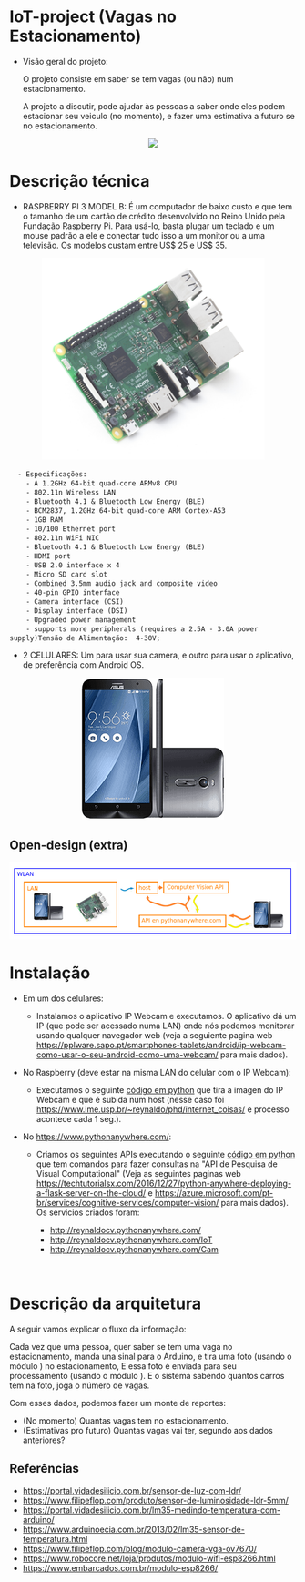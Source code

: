 
# IoT-project (Vagas no Estacionamento)

- Visão geral do projeto: 

    O projeto consiste em saber se tem vagas (ou não) num estacionamento. 

    A projeto a discutir, pode ajudar às pessoas a saber onde eles podem estacionar seu veiculo (no momento), e
fazer uma estimativa a futuro se no estacionamento.


<p align="center">
  <img src="/img/img_car.png">
</p>


# Descrição técnica
  
- RASPBERRY PI 3 MODEL B: É um computador de baixo custo e que tem o tamanho de um cartão de crédito desenvolvido no Reino Unido pela Fundação Raspberry Pi. Para usá-lo, basta plugar um teclado e um mouse padrão a ele e conectar tudo isso a um monitor ou a uma televisão. Os modelos custam entre US$ 25 e US$ 35.

<p align="center">
  <img src="/img/Raspberry.png">
</p>


      - Especificações:      
        - A 1.2GHz 64-bit quad-core ARMv8 CPU
        - 802.11n Wireless LAN
        - Bluetooth 4.1 & Bluetooth Low Energy (BLE)
        - BCM2837, 1.2GHz 64-bit quad-core ARM Cortex-A53
        - 1GB RAM
        - 10/100 Ethernet port
        - 802.11n WiFi NIC
        - Bluetooth 4.1 & Bluetooth Low Energy (BLE)
        - HDMI port
        - USB 2.0 interface x 4
        - Micro SD card slot
        - Combined 3.5mm audio jack and composite video
        - 40-pin GPIO interface
        - Camera interface (CSI)
        - Display interface (DSI)
        - Upgraded power management
        - supports more peripherals (requires a 2.5A - 3.0A power supply)Tensão de Alimentação:  4-30V;
        
 - 2 CELULARES: Um para usar sua camera, e outro para usar o aplicativo, de preferência com Android OS.

  <p align="center">
  <img src="/img/celulares.png">
</p>
        
        
## Open-design (extra)


<p align="center">
  <img src="/img/diagrama.png">
</p>

# Instalação
- Em um dos celulares:
    
    - Instalamos o aplicativo IP Webcam e executamos. O aplicativo dá um IP (que pode ser acessado numa LAN) onde nós podemos monitorar usando qualquer navegador web (veja a seguiente pagina web https://pplware.sapo.pt/smartphones-tablets/android/ip-webcam-como-usar-o-seu-android-como-uma-webcam/ para mais dados).

- No Raspberry (deve estar na misma LAN do celular com o IP Webcam):
    
    - Executamos o seguinte [código em python](cod_raspberry/cam.py) que tira a imagen do IP Webcam e que é subida num host (nesse caso foi https://www.ime.usp.br/~reynaldo/phd/internet_coisas/ e processo acontece cada 1 seg.).
    
- No https://www.pythonanywhere.com/:
    
    - Criamos os seguintes APIs executando o seguinte [código em python](cod_pythonanywhere/app_flask.py) que tem comandos para fazer consultas na "API de Pesquisa de Visual Computational" (Veja as seguintes paginas web https://techtutorialsx.com/2016/12/27/python-anywhere-deploying-a-flask-server-on-the-cloud/ e https://azure.microsoft.com/pt-br/services/cognitive-services/computer-vision/ para mais dados). Os servicios criados foram:
        
        - http://reynaldocv.pythonanywhere.com/
        - http://reynaldocv.pythonanywhere.com/IoT
        - http://reynaldocv.pythonanywhere.com/Cam
        
         
      
    
    
    


# Descrição da arquitetura

A seguir vamos explicar o fluxo da informação:

Cada vez que uma pessoa, quer saber se tem uma vaga no estacionamento, manda una sinal para o Arduino, 
e tira uma foto (usando o módulo ) no estacionamento, E essa foto é enviada para seu processamento (usando o módulo ).
E o sistema sabendo quantos carros tem na foto, joga o número de vagas.

Com esses dados, podemos fazer um monte de reportes: 
 - (No momento) Quantas vagas tem no estacionamento.
 - (Estimativas pro futuro) Quantas vagas vai ter, segundo aos dados anteriores? 
 
## Referências   
 - https://portal.vidadesilicio.com.br/sensor-de-luz-com-ldr/
 - https://www.filipeflop.com/produto/sensor-de-luminosidade-ldr-5mm/
 - https://portal.vidadesilicio.com.br/lm35-medindo-temperatura-com-arduino/
 - https://www.arduinoecia.com.br/2013/02/lm35-sensor-de-temperatura.html
 - https://www.filipeflop.com/blog/modulo-camera-vga-ov7670/
 - https://www.robocore.net/loja/produtos/modulo-wifi-esp8266.html
 - https://www.embarcados.com.br/modulo-esp8266/



